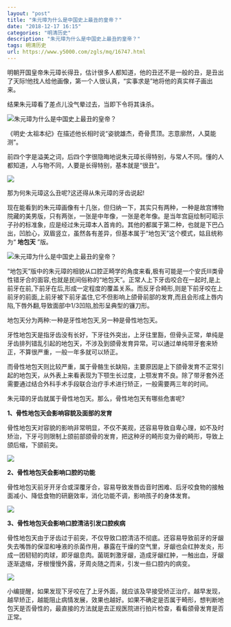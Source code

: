 ```yaml
---
layout: "post"
title: "朱元璋为什么是中国史上最丑的皇帝？"
date: "2018-12-17 16:15"
categories: "明清历史"
description: "朱元璋为什么是中国史上最丑的皇帝？"
tags: 明清历史
url: https://www.y5000.com/zgls/mq/16747.html
---
```






明朝开国皇帝朱元璋长得丑，估计很多人都知道，他的丑还不是一般的丑，是丑出了天际!他找人给他画像，第一个人很认真，“实事求是”地将他的真实样子画出来。

结果朱元璋看了差点儿没气晕过去，当即下令将其诛杀。

![朱元璋为什么是中国史上最丑的皇帝？](/uploads/allimg/170313/6-1F313135055154.JPG)

《明史·太祖本纪》在描述他长相时说“姿貌雄杰，奇骨贯顶。志意廓然，人莫能测”。

前四个字是溢美之词，后四个字很隐晦地说朱元璋长得特别，与常人不同。懂的人都知道，人与物不同，人要是长得特别，基本就是“很丑”。

![](https://img.y5000.com/uploads/allimg/170313/13544aC6-0.jpg)

那为何朱元璋这么丑呢?这还得从朱元璋的牙齿说起!

现在能看到的朱元璋画像有十几张，但归纳一下，其实只有两种，一种是故宫博物院藏的美男版，只有两张，一张是中年像，一张是老年像。是当年宫庭绘制可昭示子孙的标准象，应是经过朱元璋本人首肯的。其他的都属于第二种，也就是下巴凸出，凹脸心，双眉竖立，虽然各有差异，但基本属于“地包天”这个模式，姑且统称为“
**地包天** ”版。

![朱元璋为什么是中国史上最丑的皇帝？](/uploads/allimg/170313/6-1F313135131A5.JPG)

“地包天”版中的朱元璋的相貌从口腔正畸学的角度来看,极有可能是一个安氏Ⅲ类骨性错牙合的面容,也就是民间俗称的“地包天”。正常人上下牙齿咬合在一起时,是上前牙在前,下前牙在后,形成一定程度的覆盖关系。而反牙合畸形,则是下前牙咬在上前牙的前面,上前牙被下前牙盖住,它不但影响上颌骨前部的发育,而且会形成上唇内陷,下唇外翻,导致面部中1/3凹陷,脸形呈典型的镰刀形。

地包天分为两种:一种是牙性地包天,另一种是骨性地包天。

牙性地包天是指牙齿没有长好，下牙往外突出，上牙往里豁，但骨头正常，单纯是牙齿排列错乱引起的地包天，不涉及到颌骨发育异常。可以通过单纯带牙套来矫正，不算很严重，一般一年多就可以矫正。

而骨性地包天则比较严重，属于骨骼生长缺陷，主要原因是上下颌骨发育不正常引起的地包天，从外表上来看表现为下颚生长过度，上颚发育不良。除了带牙套外还需要通过结合外科手术手段联合治疗手术进行矫正，一般需要两三年的时间。

朱元璋的牙齿就属于骨性地包天。那么，骨性地包天有哪些危害呢?

**1、骨性地包天会影响容貌及面部的发育**

骨性地包天对容貌的影响非常明显，不仅不美观，还容易导致自卑心理，如不及时矫治，下牙弓则限制上颌前部颌骨的发育，把这种牙的畸形变为骨的畸形，导致上颌后缩，下颌前突。

![](https://img.y5000.com/uploads/allimg/170313/1354492916-1.jpg)

**2、骨性地包天会影响口腔的功能**

骨性地包天前牙开牙合或深覆牙合，容易导致发唇齿音时困难、后牙咬食物的接触面减小、降低食物的研磨效率，消化功能不调，影响孩子的身体发育。

![](https://img.y5000.com/uploads/allimg/170313/1354493138-2.jpg)

**3、骨性地包天会影响口腔清洁引发口腔疾病**

骨性地包天由于牙齿过于前突，不仅导致口腔清洁不彻底。还容易导致前牙的牙龈失去嘴唇的保湿和唾液的杀菌作用，暴露在干燥的空气里，牙龈也会红肿发炎，形成一团韧韧的肉球，即牙龈息肉。菌斑刺激牙龈，造成牙龈红肿，一触出血，牙龈逐渐退缩，牙根慢慢外露，牙周炎随之而来，引发一些口腔内的病变。

![](https://img.y5000.com/uploads/allimg/170313/1354495045-3.jpg)

小编提醒，如果发现下牙咬在了上牙外面，就应该及早接受矫正治疗。越早发现，越早矫正，越能阻止病情发展，效果也越好。如果不确定是否属于畸形，想判断地包天是否骨性的，最直接的方法就是去正规医院进行拍片检查，看看颌骨发育是否正常。
